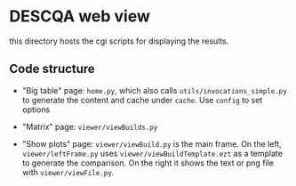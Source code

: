 # DESCQA web view

this directory hosts the cgi scripts for displaying the results.


## Code structure

- "Big table" page: `home.py`, which also calls `utils/invocations_simple.py` to generate the content and cache under `cache`. Use `config` to set options

- "Matrix" page: `viewer/viewBuilds.py`

- "Show plots" page: `viewer/viewBuild.py` is the main frame. On the left, `viewer/leftFrame.py` uses `viewer/viewBuildTemplate.ezt` as a template to generate the comparison. On the right it shows the text or png file with `viewer/viewFile.py`.

